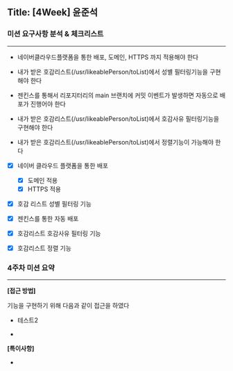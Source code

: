 ## Title: [4Week] 윤준석

### 미션 요구사항 분석 & 체크리스트

---
- 네이버클라우드플랫폼을 통한 배포, 도메인, HTTPS 까지 적용해야 한다
- 내가 받은 호감리스트(/usr/likeablePerson/toList)에서 성별 필터링기능을 구현해야 한다


- 젠킨스를 통해서 리포지터리의 main 브랜치에 커밋 이벤트가 발생하면 자동으로 배포가 진행어야 한다
- 내가 받은 호감리스트(/usr/likeablePerson/toList)에서 호감사유 필터링기능을 구현해야 한다
- 내가 받은 호감리스트(/usr/likeablePerson/toList)에서 정렬기능이 가능해야 한다


- [x] 네이버 클라우드 플랫폼을 통한 배포
    - [x] 도메인 적용
    - [x] HTTPS 적용
- [x] 호감 리스트 성별 필터링 기능


- [x] 젠킨스를 통한 자동 배포
- [x] 호감리스트 호감사유 필터링 기능
- [x] 호감리스트 정렬 기능

### 4주차 미션 요약

---

**[접근 방법]**

기능을 구현하기 위해 다음과 같이 접근을 하였다

- 테스트2


- 




**[특이사항]**

- 